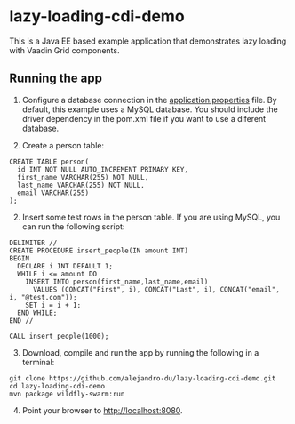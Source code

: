 # lazy-loading-cdi-demo

This is a Java EE based example application that demonstrates lazy loading with Vaadin Grid components.

## Running the app

1) Configure a database connection in the
[application.properties](https://github.com/alejandro-du/lazy-loading-cdi-demo/blob/master/src/main/resources/META-INF/application.properties)
file. By default, this example uses a MySQL database. You should include the driver dependency in the pom.xml file if you want
to use a diferent database.

2) Create a person table:
```
CREATE TABLE person(
  id INT NOT NULL AUTO_INCREMENT PRIMARY KEY,
  first_name VARCHAR(255) NOT NULL,
  last_name VARCHAR(255) NOT NULL,
  email VARCHAR(255)
);
```

2) Insert some test rows in the person table. If you are using MySQL, you can run the following script:
```
DELIMITER //
CREATE PROCEDURE insert_people(IN amount INT)
BEGIN
  DECLARE i INT DEFAULT 1;
  WHILE i <= amount DO
    INSERT INTO person(first_name,last_name,email)
      VALUES (CONCAT("First", i), CONCAT("Last", i), CONCAT("email", i, "@test.com"));
    SET i = i + 1;
  END WHILE;
END //

CALL insert_people(1000);
```

3) Download, compile and run the app by running the following in a terminal:
```
git clone https://github.com/alejandro-du/lazy-loading-cdi-demo.git
cd lazy-loading-cdi-demo
mvn package wildfly-swarm:run
```

4) Point your browser to <http://localhost:8080>.
